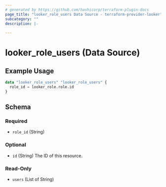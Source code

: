 ```yaml
---
# generated by https://github.com/hashicorp/terraform-plugin-docs
page_title: "looker_role_users Data Source - terraform-provider-looker"
subcategory: ""
description: |-
  
---
```


# looker_role_users (Data Source)



## Example Usage

```terraform
data "looker_role_users" "looker_role_users" {
  role_id = looker_role.role.id
}
```

<!-- schema generated by tfplugindocs -->
## Schema

### Required

- `role_id` (String)

### Optional

- `id` (String) The ID of this resource.

### Read-Only

- `users` (List of String)


